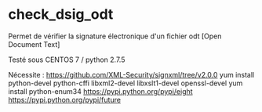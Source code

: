 # check_dsig_odt

Permet de vérifier la signature électronique d'un fichier odt [Open Document Text]

Testé sous CENTOS 7 / python 2.7.5

Nécessite :
https://github.com/XML-Security/signxml/tree/v2.0.0
yum install python-devel python-cffi libxml2-devel libxslt1-devel openssl-devel
yum install python-enum34
https://pypi.python.org/pypi/eight
https://pypi.python.org/pypi/future
